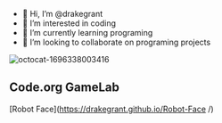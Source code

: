 - 👋 Hi, I’m @drakegrant
- 👀 I’m interested in coding
- 🌱 I’m currently learning programing
- 💞️ I’m looking to collaborate on programing projects
  

<!---
drakegrant/drakegrant is a ✨ special ✨ repository because its `README.md` (this file) appears on your GitHub profile.
You can click the Preview link to take a look at your changes.
--->
![octocat-1696338003416](https://github.com/drakegrant/drakegrant/assets/146843909/ac3b52bb-a36c-4461-a6a5-33c413f31dce)
## Code.org GameLab
[Robot Face](https://drakegrant.github.io/Robot-Face
/)
